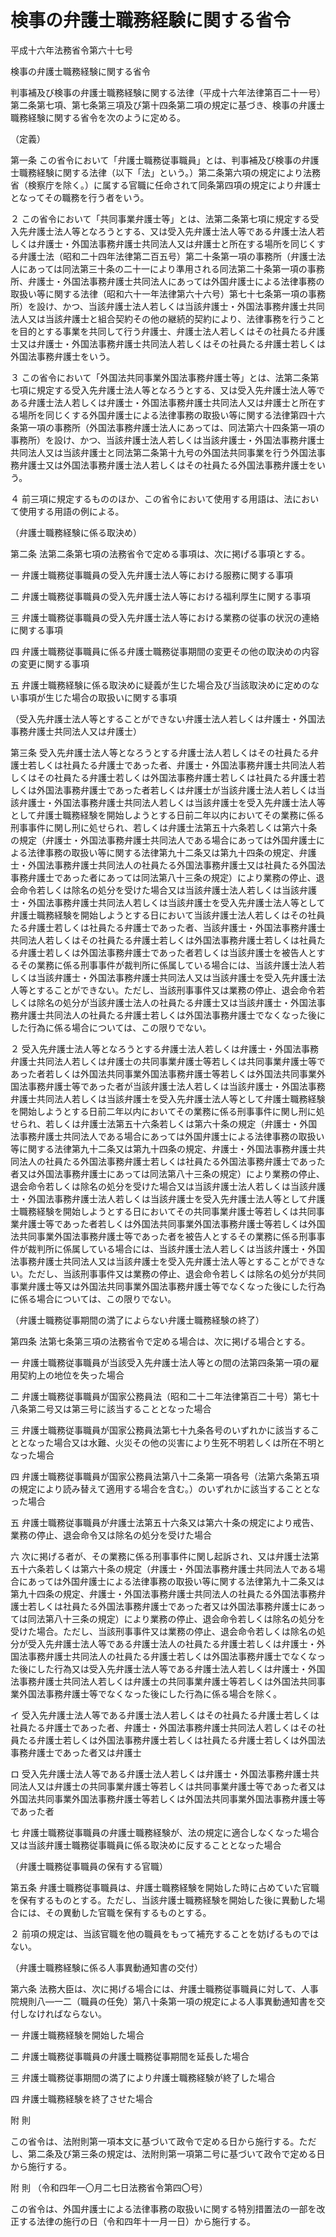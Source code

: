 # 検事の弁護士職務経験に関する省令

平成十六年法務省令第六十七号

検事の弁護士職務経験に関する省令

判事補及び検事の弁護士職務経験に関する法律（平成十六年法律第百二十一号）第二条第七項、第七条第三項及び第十四条第二項の規定に基づき、検事の弁護士職務経験に関する省令を次のように定める。

（定義）

第一条 この省令において「弁護士職務従事職員」とは、判事補及び検事の弁護士職務経験に関する法律（以下「法」という。）第二条第六項の規定により法務省（検察庁を除く。）に属する官職に任命されて同条第四項の規定により弁護士となってその職務を行う者をいう。

２ この省令において「共同事業弁護士等」とは、法第二条第七項に規定する受入先弁護士法人等となろうとする、又は受入先弁護士法人等である弁護士法人若しくは弁護士・外国法事務弁護士共同法人又は弁護士と所在する場所を同じくする弁護士法（昭和二十四年法律第二百五号）第二十条第一項の事務所（弁護士法人にあっては同法第三十条の二十一により準用される同法第二十条第一項の事務所、弁護士・外国法事務弁護士共同法人にあっては外国弁護士による法律事務の取扱い等に関する法律（昭和六十一年法律第六十六号）第七十七条第一項の事務所）を設け、かつ、当該弁護士法人若しくは当該弁護士・外国法事務弁護士共同法人又は当該弁護士と組合契約その他の継続的契約により、法律事務を行うことを目的とする事業を共同して行う弁護士、弁護士法人若しくはその社員たる弁護士又は弁護士・外国法事務弁護士共同法人若しくはその社員たる弁護士若しくは外国法事務弁護士をいう。

３ この省令において「外国法共同事業外国法事務弁護士等」とは、法第二条第七項に規定する受入先弁護士法人等となろうとする、又は受入先弁護士法人等である弁護士法人若しくは弁護士・外国法事務弁護士共同法人又は弁護士と所在する場所を同じくする外国弁護士による法律事務の取扱い等に関する法律第四十六条第一項の事務所（外国法事務弁護士法人にあっては、同法第六十四条第一項の事務所）を設け、かつ、当該弁護士法人若しくは当該弁護士・外国法事務弁護士共同法人又は当該弁護士と同法第二条第十九号の外国法共同事業を行う外国法事務弁護士又は外国法事務弁護士法人若しくはその社員たる外国法事務弁護士をいう。

４ 前三項に規定するもののほか、この省令において使用する用語は、法において使用する用語の例による。

（弁護士職務経験に係る取決め）

第二条 法第二条第七項の法務省令で定める事項は、次に掲げる事項とする。

一 弁護士職務従事職員の受入先弁護士法人等における服務に関する事項

二 弁護士職務従事職員の受入先弁護士法人等における福利厚生に関する事項

三 弁護士職務従事職員の受入先弁護士法人等における業務の従事の状況の連絡に関する事項

四 弁護士職務従事職員に係る弁護士職務従事期間の変更その他の取決めの内容の変更に関する事項

五 弁護士職務経験に係る取決めに疑義が生じた場合及び当該取決めに定めのない事項が生じた場合の取扱いに関する事項

（受入先弁護士法人等とすることができない弁護士法人若しくは弁護士・外国法事務弁護士共同法人又は弁護士）

第三条 受入先弁護士法人等となろうとする弁護士法人若しくはその社員たる弁護士若しくは社員たる弁護士であった者、弁護士・外国法事務弁護士共同法人若しくはその社員たる弁護士若しくは外国法事務弁護士若しくは社員たる弁護士若しくは外国法事務弁護士であった者若しくは弁護士が当該弁護士法人若しくは当該弁護士・外国法事務弁護士共同法人若しくは当該弁護士を受入先弁護士法人等として弁護士職務経験を開始しようとする日前二年以内においてその業務に係る刑事事件に関し刑に処せられ、若しくは弁護士法第五十六条若しくは第六十条の規定（弁護士・外国法事務弁護士共同法人である場合にあっては外国弁護士による法律事務の取扱い等に関する法律第九十二条又は第九十四条の規定、弁護士・外国法事務弁護士共同法人の社員たる外国法事務弁護士又は社員たる外国法事務弁護士であった者にあっては同法第八十三条の規定）により業務の停止、退会命令若しくは除名の処分を受けた場合又は当該弁護士法人若しくは当該弁護士・外国法事務弁護士共同法人若しくは当該弁護士を受入先弁護士法人等として弁護士職務経験を開始しようとする日において当該弁護士法人若しくはその社員たる弁護士若しくは社員たる弁護士であった者、当該弁護士・外国法事務弁護士共同法人若しくはその社員たる弁護士若しくは外国法事務弁護士若しくは社員たる弁護士若しくは外国法事務弁護士であった者若しくは当該弁護士を被告人とするその業務に係る刑事事件が裁判所に係属している場合には、当該弁護士法人若しくは当該弁護士・外国法事務弁護士共同法人又は当該弁護士を受入先弁護士法人等とすることができない。ただし、当該刑事事件又は業務の停止、退会命令若しくは除名の処分が当該弁護士法人の社員たる弁護士又は当該弁護士・外国法事務弁護士共同法人の社員たる弁護士若しくは外国法事務弁護士でなくなった後にした行為に係る場合については、この限りでない。

２ 受入先弁護士法人等となろうとする弁護士法人若しくは弁護士・外国法事務弁護士共同法人若しくは弁護士の共同事業弁護士等若しくは共同事業弁護士等であった者若しくは外国法共同事業外国法事務弁護士等若しくは外国法共同事業外国法事務弁護士等であった者が当該弁護士法人若しくは当該弁護士・外国法事務弁護士共同法人若しくは当該弁護士を受入先弁護士法人等として弁護士職務経験を開始しようとする日前二年以内においてその業務に係る刑事事件に関し刑に処せられ、若しくは弁護士法第五十六条若しくは第六十条の規定（弁護士・外国法事務弁護士共同法人である場合にあっては外国弁護士による法律事務の取扱い等に関する法律第九十二条又は第九十四条の規定、弁護士・外国法事務弁護士共同法人の社員たる外国法事務弁護士若しくは社員たる外国法事務弁護士であった者又は外国法事務弁護士にあっては同法第八十三条の規定）により業務の停止、退会命令若しくは除名の処分を受けた場合又は当該弁護士法人若しくは当該弁護士・外国法事務弁護士法人若しくは当該弁護士を受入先弁護士法人等として弁護士職務経験を開始しようとする日においてその共同事業弁護士等若しくは共同事業弁護士等であった者若しくは外国法共同事業外国法事務弁護士等若しくは外国法共同事業外国法事務弁護士等であった者を被告人とするその業務に係る刑事事件が裁判所に係属している場合には、当該弁護士法人若しくは当該弁護士・外国法事務弁護士共同法人又は当該弁護士を受入先弁護士法人等とすることができない。ただし、当該刑事事件又は業務の停止、退会命令若しくは除名の処分が共同事業弁護士等又は外国法共同事業外国法事務弁護士等でなくなった後にした行為に係る場合については、この限りでない。

（弁護士職務従事期間の満了によらない弁護士職務経験の終了）

第四条 法第七条第三項の法務省令で定める場合は、次に掲げる場合とする。

一 弁護士職務従事職員が当該受入先弁護士法人等との間の法第四条第一項の雇用契約上の地位を失った場合

二 弁護士職務従事職員が国家公務員法（昭和二十二年法律第百二十号）第七十八条第二号又は第三号に該当することとなった場合

三 弁護士職務従事職員が国家公務員法第七十九条各号のいずれかに該当することとなった場合又は水難、火災その他の災害により生死不明若しくは所在不明となった場合

四 弁護士職務従事職員が国家公務員法第八十二条第一項各号（法第六条第五項の規定により読み替えて適用する場合を含む。）のいずれかに該当することとなった場合

五 弁護士職務従事職員が弁護士法第五十六条又は第六十条の規定により戒告、業務の停止、退会命令又は除名の処分を受けた場合

六 次に掲げる者が、その業務に係る刑事事件に関し起訴され、又は弁護士法第五十六条若しくは第六十条の規定（弁護士・外国法事務弁護士共同法人である場合にあっては外国弁護士による法律事務の取扱い等に関する法律第九十二条又は第九十四条の規定、弁護士・外国法事務弁護士共同法人の社員たる外国法事務弁護士若しくは社員たる外国法事務弁護士であった者又は外国法事務弁護士にあっては同法第八十三条の規定）により業務の停止、退会命令若しくは除名の処分を受けた場合。ただし、当該刑事事件又は業務の停止、退会命令若しくは除名の処分が受入先弁護士法人等である弁護士法人の社員たる弁護士若しくは弁護士・外国法事務弁護士共同法人の社員たる弁護士若しくは外国法事務弁護士でなくなった後にした行為又は受入先弁護士法人等である弁護士法人若しくは弁護士・外国法事務弁護士共同法人若しくは弁護士の共同事業弁護士等若しくは外国法共同事業外国法事務弁護士等でなくなった後にした行為に係る場合を除く。

イ 受入先弁護士法人等である弁護士法人若しくはその社員たる弁護士若しくは社員たる弁護士であった者、弁護士・外国法事務弁護士共同法人若しくはその社員たる弁護士若しくは外国法事務弁護士若しくは社員たる弁護士若しくは外国法事務弁護士であった者又は弁護士

ロ 受入先弁護士法人等である弁護士法人若しくは弁護士・外国法事務弁護士共同法人又は弁護士の共同事業弁護士等若しくは共同事業弁護士等であった者又は外国法共同事業外国法事務弁護士等若しくは外国法共同事業外国法事務弁護士等であった者

七 弁護士職務従事職員の弁護士職務経験が、法の規定に適合しなくなった場合又は当該弁護士職務従事職員に係る取決めに反することとなった場合

（弁護士職務従事職員の保有する官職）

第五条 弁護士職務従事職員は、弁護士職務経験を開始した時に占めていた官職を保有するものとする。ただし、当該弁護士職務経験を開始した後に異動した場合には、その異動した官職を保有するものとする。

２ 前項の規定は、当該官職を他の職員をもって補充することを妨げるものではない。

（弁護士職務経験に係る人事異動通知書の交付）

第六条 法務大臣は、次に掲げる場合には、弁護士職務従事職員に対して、人事院規則八―一二（職員の任免）第八十条第一項の規定による人事異動通知書を交付しなければならない。

一 弁護士職務経験を開始した場合

二 弁護士職務従事職員の弁護士職務従事期間を延長した場合

三 弁護士職務従事期間の満了により弁護士職務経験が終了した場合

四 弁護士職務経験を終了させた場合

附 則

この省令は、法附則第一項本文に基づいて政令で定める日から施行する。ただし、第二条及び第三条の規定は、法附則第一項第二号に基づいて政令で定める日から施行する。

附 則 （令和四年一〇月二七日法務省令第四〇号）

この省令は、外国弁護士による法律事務の取扱いに関する特別措置法の一部を改正する法律の施行の日（令和四年十一月一日）から施行する。
